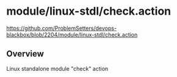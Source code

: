 # module/linux-stdl/check.action

https://github.com/ProblemSetters/devops-blackbox/blob/2204/module/linux-stdl/check.action

## Overview

Linux standalone module "check" action


